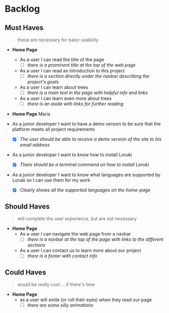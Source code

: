 # Backlog

## Must Haves

> these are necessary for basic usability

- **Home Page**

  - As a user I can read the title of the page
    - [ ] _there is a prominent title at the top of the web page_
  - As a user I can read an introduction to this project
    - [ ] _there is a section directly under the navbar describing the project's
          goals_
  - As a user I can learn about trees
    - [ ] _there is a main text in the page with helpful info and links_
  - As a user I can learn even more about trees
    - [ ] _there is an aside with links for further reading_

- **Home Page** Maria
- As a junior developer I want to have a demo version to be sure that the
  platform meets all project requirements
  - [x] _The user should be able to receive a demo version of the site to his
        email address_
- As a junior developer I want to know how to install Loruki
  - [x] _There should be a terminal command on how to install Loruki_
- As a junior developer I want to know what languages are supported by Loruki so
  I can use them for my work
  - [x] _Clearly shows all the supported languages on the home-page_

## Should Haves

> will complete the user experience, but are not necessary

- **Home Page**
  - As a user I can navigate the web page from a navbar
    - [ ] _there is a navbar at the top of the page with links to the different
          sections_
  - As a user I can contact us to learn more about our project
    - [ ] _there is a footer with contact info_

## Could Haves

> would be really cool ... if there's time

- **Home Page**
  - as a user will smile (or roll their eyes) when they read our page
    - [ ] _there are some silly animations_
